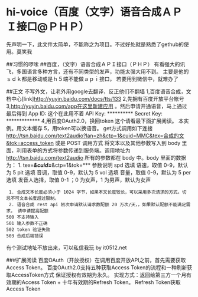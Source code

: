 # hi-voice（百度（文字）语音合成ＡＰＩ接口@ＰＨＰ）
先声明一下，此文件太简单，不能称之为项目。不过好处就是熟悉了gethub的使用。莫笑我

##习惯的啰嗦
##百度，（文字）语音合成ＡＰＩ接口（ＰＨＰ）
有看强大的讯飞，多国语言多种方言，还有不同类型的发声，功能太强大用不到。
主要是他的ｓｄｋ都是移动或是ｈ５端不能做ａｐｉ接口，
若要用到微信中，就难办了

##正文
不写外文，让老外用google去翻译，反正他们不翻墙
1,百度语音合成，文档中心[link]http://yuyin.baidu.com/docs/tts/133
2,先拥有百度开放平台帐号
3,http://yuyin.baidu.com/app在这里新建应用 。然后申请开通语音，马上通过
	最后得到
	App ID: 这个在此用不着
	API Key: **********
	Secret Key: *************
4,用百度OAuth2.0，换回token
	这个请看最下面扩展阅读。
	本实例。用文本缓存
5，用token可以换语音。
	get方式调用如下连接
	http://tsn.baidu.com/text2audio?lan=zh&ctp=1&cuid=MMC&tex=合成的文&tok=access_token 
	或是
	POST 调用方式 将文本以及其他参数写入到 body 里面，利用表单的方式将参数传递到服务端。调用地址为 http://tsn.baidu.com/text2audio 所有的参数都在 body 中。body 里面的数据为： 
	1. tex=***&cuid=***&ctp=1&tok=*** 
参数说明
	spd 选填 语速，取值 0-9，默认为 5 
	pit 选填 音调，取值 0-9，默认为 5 
	vol 选填 音量，取值 0-9，默认为 5 
	per 选填 发音人选择，取值 0-1 ；0 为女声，1 为男声，默认为女声

	 1. 合成文本长度必须小于 1024 字节，如果本文长度较长，可以采用多次请求的方式。切 忌不可文本长度超过限制。 
	 2. 语音合成 rest api 初次申请默认请求数配额 20 万次/天，，如果默认配额不能满足需求， 请申请提高配额
	500 不支持输入 
	501 输入参数不正确 
	502 token 验证失败 
	503 合成后端错误 
有个测试地址不放出来，可以私信我玩
by it0512.net

###扩展阅读
百度OAuth（开放授权）在调用百度开放API之前，首先需要获取Access Token。
百度OAuth2.0支持五种获取Access Token的流程和一种刷新获取AccessToken方式
保证授权有效期为永久。
实现方式：返回给第三方一个月有效期的Access Token + 十年有效期的Refresh Token。
Refresh Token获取Access Token
